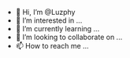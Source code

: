 - 👋 Hi, I’m @Luzphy
- 👀 I’m interested in ...
- 🌱 I’m currently learning ...
- 💞️ I’m looking to collaborate on ...
- 📫 How to reach me ...

<!---
Luzphy/Luzphy is a ✨ special ✨ repository because its `README.md` (this file) appears on your GitHub profile.
You can click the Preview link to take a look at your changes.
--->
